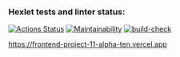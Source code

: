 ### Hexlet tests and linter status:
[![Actions Status](https://github.com/rizhik356/frontend-project-11/actions/workflows/hexlet-check.yml/badge.svg)](https://github.com/rizhik356/frontend-project-11/actions)
[![Maintainability](https://api.codeclimate.com/v1/badges/9acd4977297137b9f106/maintainability)](https://codeclimate.com/github/rizhik356/frontend-project-11/maintainability)
[![build-check](https://github.com/rizhik356/frontend-project-11/actions/workflows/build-check.yml/badge.svg)](https://github.com/rizhik356/frontend-project-11/actions/workflows/build-check.yml)


https://frontend-project-11-alpha-ten.vercel.app

